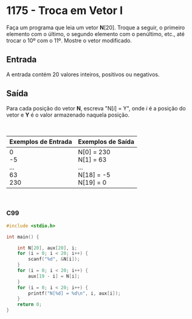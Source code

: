 1175 - Troca em Vetor I
=======================

Faça um programa que leia um vetor **N**\[20\]. Troque a seguir, o primeiro elemento com o último, o segundo elemento com o penúltimo, etc., até trocar o 10º com o 11º. Mostre o vetor modificado.

Entrada
-------

A entrada contém 20 valores inteiros, positivos ou negativos.

Saída
-----

Para cada posição do vetor **N**, escreva "N\[_i_\] = Y", onde _i_ é a posição do vetor e **Y** é o valor armazenado naquela posição.

&nbsp;

| Exemplos de Entrada | Exemplos de Saída         |
|---------------------|---------------------------|
| 0 <br/> -5 <br/> ... <br/> 63 <br/> 230 | N[0] = 230 <br/> N[1] = 63 <br/> ... <br/>  N[18] = -5 <br/> N[19] = 0 |

&nbsp;

### C99

```c
#include <stdio.h>

int main() {

    int N[20], aux[20], i;
    for (i = 0; i < 20; i++) {
        scanf("%d", &N[i]);
    }
    for (i = 0; i < 20; i++) {
        aux[19 - i] = N[i];
    }
    for (i = 0; i < 20; i++) {
        printf("N[%d] = %d\n", i, aux[i]);
    }
    return 0;
}
```
